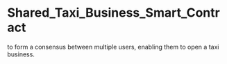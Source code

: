 # Shared_Taxi_Business_Smart_Contract
to form a consensus between multiple users, enabling them to open a taxi business.
